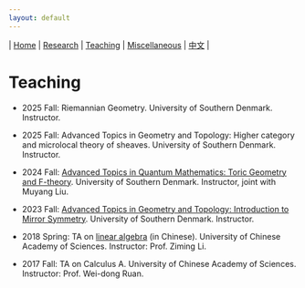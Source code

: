 ```yaml
---
layout: default
---
```



| [Home](index.md)  | [Research](research-en.md)    | [Teaching](teaching-en.md) | [Miscellaneous](miscellaneous-en.md)          | [中文](teaching-ch.md) |

# Teaching

- 2025 Fall: Riemannian Geometry. University of Southern Denmark. Instructor. 

- 2025 Fall: Advanced Topics in Geometry and Topology: Higher category and microlocal theory of sheaves. University of Southern Denmark. Instructor.

- 2024 Fall: [Advanced Topics in Quantum Mathematics: Toric Geometry and F-theory](seminar/Toric.md). University of Southern Denmark. Instructor, joint with Muyang Liu.

- 2023 Fall: [Advanced Topics in Geometry and Topology: Introduction to Mirror Symmetry](seminar/MirrorSymmetry.md). University of Southern Denmark. Instructor.

- 2018 Spring: TA on [linear algebra](http://www.mmrc.iss.ac.cn/~zmli/LinearAlgebra2017.html) (in Chinese). University of Chinese Academy of Sciences. Instructor: Prof. Ziming Li. 

- 2017 Fall: TA on Calculus A. University of Chinese Academy of Sciences. Instructor: Prof. Wei-dong Ruan. 

<meta name="googlebot" content="noindex" />
